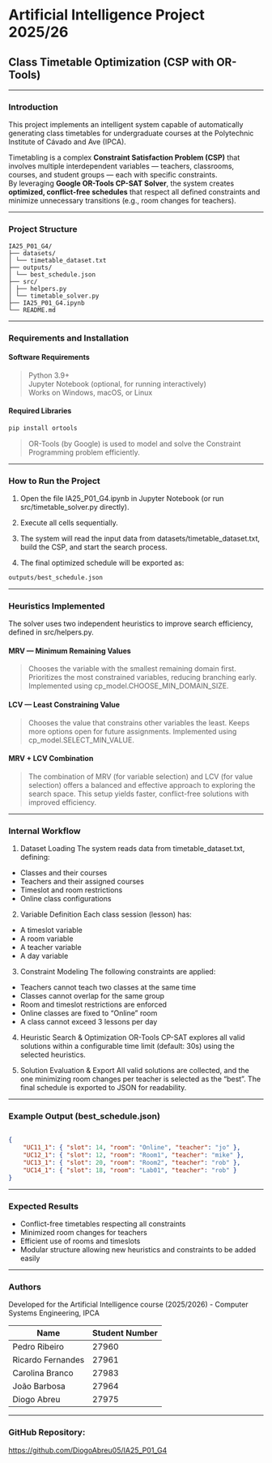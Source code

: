 # Artificial Intelligence Project  2025/26  
## Class Timetable Optimization (CSP with OR-Tools)

---

### Introduction

This project implements an intelligent system capable of automatically generating class timetables for undergraduate courses at the Polytechnic Institute of Cávado and Ave (IPCA).

Timetabling is a complex **Constraint Satisfaction Problem (CSP)** that involves multiple interdependent variables — teachers, classrooms, courses, and student groups — each with specific constraints.  
By leveraging **Google OR-Tools CP-SAT Solver**, the system creates **optimized, conflict-free schedules** that respect all defined constraints and minimize unnecessary transitions (e.g., room changes for teachers).

---

### Project Structure

```
IA25_P01_G4/
├── datasets/
│ └── timetable_dataset.txt
├── outputs/
│ └── best_schedule.json
├── src/
│ ├── helpers.py
│ └── timetable_solver.py
├── IA25_P01_G4.ipynb
└── README.md
```

---

### Requirements and Installation

#### Software Requirements
> Python 3.9+  
> Jupyter Notebook (optional, for running interactively)  
> Works on Windows, macOS, or Linux

#### Required Libraries

```bash
pip install ortools
```
> OR-Tools (by Google) is used to model and solve the Constraint Programming problem efficiently.

---

### How to Run the Project

1. Open the file IA25_P01_G4.ipynb in Jupyter Notebook (or run src/timetable_solver.py directly).

2. Execute all cells sequentially.

3. The system will read the input data from datasets/timetable_dataset.txt, build the CSP, and start the search process.

4. The final optimized schedule will be exported as:

```bash
outputs/best_schedule.json
```

---

### Heuristics Implemented

The solver uses two independent heuristics to improve search efficiency, defined in src/helpers.py.

#### MRV — Minimum Remaining Values

> Chooses the variable with the smallest remaining domain first.
> Prioritizes the most constrained variables, reducing branching early.
> Implemented using cp_model.CHOOSE_MIN_DOMAIN_SIZE.

#### LCV — Least Constraining Value

> Chooses the value that constrains other variables the least.
> Keeps more options open for future assignments.
> Implemented using cp_model.SELECT_MIN_VALUE.

#### MRV + LCV Combination

> The combination of MRV (for variable selection) and LCV (for value selection) offers a balanced and effective approach to exploring the search space.
> This setup yields faster, conflict-free solutions with improved efficiency.

---

### Internal Workflow

1. Dataset Loading
The system reads data from timetable_dataset.txt, defining:
- Classes and their courses
- Teachers and their assigned courses
- Timeslot and room restrictions
- Online class configurations

2. Variable Definition
Each class session (lesson) has:
- A timeslot variable
- A room variable
- A teacher variable
- A day variable

3. Constraint Modeling
The following constraints are applied:
- Teachers cannot teach two classes at the same time
- Classes cannot overlap for the same group
- Room and timeslot restrictions are enforced
- Online classes are fixed to “Online” room
- A class cannot exceed 3 lessons per day

4. Heuristic Search & Optimization
OR-Tools CP-SAT explores all valid solutions within a configurable time limit (default: 30s) using the selected heuristics.

5. Solution Evaluation & Export
All valid solutions are collected, and the one minimizing room changes per teacher is selected as the “best”.
The final schedule is exported to JSON for readability.

---

### Example Output (best_schedule.json)

```json

{
    "UC11_1": { "slot": 14, "room": "Online", "teacher": "jo" },
    "UC12_1": { "slot": 12, "room": "Room1", "teacher": "mike" },
    "UC13_1": { "slot": 20, "room": "Room2", "teacher": "rob" },
    "UC14_1": { "slot": 18, "room": "Lab01", "teacher": "rob" }
}

```

---

### Expected Results

- Conflict-free timetables respecting all constraints
- Minimized room changes for teachers
- Efficient use of rooms and timeslots
- Modular structure allowing new heuristics and constraints to be added easily

---

### Authors

Developed for the Artificial Intelligence course (2025/2026) - Computer Systems Engineering, IPCA

| Name              | Student Number |
|-------------------|----------------|
| Pedro Ribeiro     | 27960          |
| Ricardo Fernandes | 27961          |
| Carolina Branco   | 27983          |
| João Barbosa      | 27964          |
| Diogo Abreu       | 27975          |

---

### GitHub Repository: 
https://github.com/DiogoAbreu05/IA25_P01_G4
